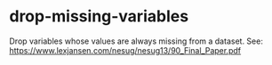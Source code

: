 # drop-missing-variables
Drop variables whose values are always missing from a dataset.
See: https://www.lexjansen.com/nesug/nesug13/90_Final_Paper.pdf
